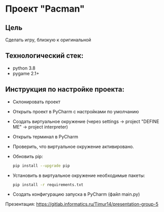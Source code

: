 # Проект "Pacman"

## Цель
Сделать игру, близкую к оригинальной

## Технологический стек:
- python 3.8
- pygame 2.1+

## Инструкция по настройке проекта:
- Склонировать проект
- Открыть проект в PyCharm с наcтройками по умолчанию
- Создать виртуальное окружение (через settings -> project "DEFINE ME" -> project interpreter)
- Открыть терминал в PyCharm
- Проверить, что виртуальное окружение активировано.
- Обновить pip:
  ```bash
  pip install --upgrade pip
  ```
  
- Установить в виртуальное окружение необходимые пакеты:
  ```bash
  pip install -r requirements.txt
  ```
  
- Создать конфигурацию запуска в PyCharm (файл main.py)

Презентация:
https://gitlab.informatics.ru/Timur14/presentation-group-5
